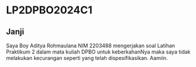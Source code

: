 # LP2DPBO2024C1
## Janji
Saya Boy Aditya Rohmaulana NIM 2203488 mengerjakan
soal Latihan Praktikum 2 dalam mata kuliah DPBO
untuk keberkahanNya maka saya tidak melakukan kecurangan seperti yang telah dispesifikasikan. Aamiin.
